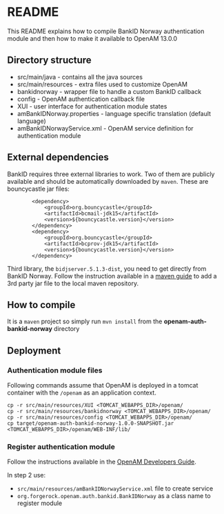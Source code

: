 # README

This README explains how to compile BankID Norway authentication module and then how to make it available to OpenAM
     13.0.0
     
## Directory structure
 
* src/main/java - contains all the java sources
* src/main/resources - extra files used to customize OpenAM
 * bankidnorway - wrapper file to handle a custom BankID callback
 * config - OpenAM authentication callback file
 * XUI - user interface for authentication module states
 * amBankIDNorway.properties - language specific translation (default language)
 * amBankIDNorwayService.xml - OpenAM service definition for authentication module
 
## External dependencies

BankID requires three external libraries to work. Two of them are publicly available and should be automatically 
downloaded by `maven`. These are bouncycastle jar files:

```
        <dependency>
            <groupId>org.bouncycastle</groupId>
            <artifactId>bcmail-jdk15</artifactId>
            <version>${bouncycastle.version}</version>
        </dependency>
        <dependency>
            <groupId>org.bouncycastle</groupId>
            <artifactId>bcprov-jdk15</artifactId>
            <version>${bouncycastle.version}</version>
        </dependency>
```

Third library, the `bidjserver.5.1.3-dist`, you need to get directly from BankID Norway. Follow the instruction 
available in a [maven guide](http://maven.apache.org/guides/mini/guide-3rd-party-jars-local.html) to add a 3rd party 
jar file to the local maven repository.
 
## How to compile
It is a `maven` project so simply run `mvn install` from the **openam-auth-bankid-norway** directory


## Deployment
### Authentication module files

Following commands assume that OpenAM is deployed in a tomcat container with the `/openam` as an application context. 

```
cp -r src/main/resources/XUI <TOMCAT_WEBAPPS_DIR>/openam/
cp -r src/main/resources/bankidnorway <TOMCAT_WEBAPPS_DIR>/openam/
cp -r src/main/resources/config <TOMCAT_WEBAPPS_DIR>/openam/
cp target/openam-auth-bankid-norway-1.0.0-SNAPSHOT.jar <TOMCAT_WEBAPPS_DIR>/openam/WEB-INF/lib/
```

### Register authentication module

Follow the instructions available in the [OpenAM Developers Guide](https://backstage.forgerock.com/#!/docs/openam/13/dev-guide/chap-customizing#installing-sample-auth-module).

In step 2 use:
- `src/main/resources/amBankIDNorwayService.xml` file to create service
- `org.forgerock.openam.auth.bankid.BankIDNorway` as a class name to register module

